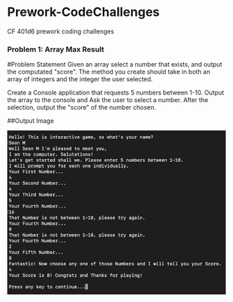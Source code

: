 # Prework-CodeChallenges
CF 401d6 prework coding challenges 

### Problem 1: Array Max Result

#Problem Statement
Given an array select a number that exists, and output the computated "score". The method you create should take in both an array of integers and the integer the user selected.

Create a Console application that requests 5 numbers between 1-10. Output the array to the console and Ask the user to select a number. After the selection, output the "score" of the number chosen.

##Output Image

![cr1](ArrayMultiplier.png)